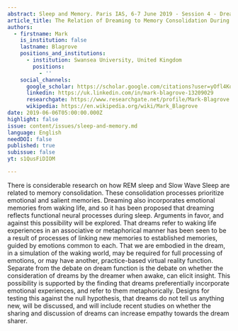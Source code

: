 ```yaml
---
abstract: Sleep and Memory. Paris IAS, 6-7 June 2019 - Session 4 - Dreaming (Part I)
article_title: The Relation of Dreaming to Memory Consolidation During Sleep
authors:
  - firstname: Mark
    is_institution: false
    lastname: Blagrove
    positions_and_institutions:
      - institution: Swansea University, United Kingdom
        positions:
          - ''
    social_channels:
      google_scholar: https://scholar.google.com/citations?user=yOfl4KoAAAAJ&hl=fr
      linkedin: https://uk.linkedin.com/in/mark-blagrove-13209029
      researchgate: https://www.researchgate.net/profile/Mark-Blagrove
      wikipedia: https://en.wikipedia.org/wiki/Mark_Blagrove
date: 2019-06-06T05:00:00.000Z
highlight: false
issue: content/issues/sleep-and-memory.md
language: English
needDOI: false
published: true
subissue: false
yt: s1QusFiDIOM

---
```


There is considerable research on how REM sleep and Slow Wave Sleep are related to memory consolidation. These consolidation processes prioritize emotional and salient memories. Dreaming also incorporates emotional  
memories from waking life, and so it has been proposed that dreaming reflects functional neural processes during sleep. Arguments in favor, and against this possibility will be explored. That dreams refer to waking life experiences in an associative or metaphorical manner has been seen to be a result of processes of linking new memories to established memories, guided by emotions common to each. That we are embodied in the dream, in a simulation of the waking world, may be required for full processing of emotions, or may have another, practice-based virtual reality function. Separate from the debate on dream function is the debate on whether the consideration of dreams by the dreamer when awake, can elicit insight. This possibility is supported by the finding that dreams preferentially incorporate emotional experiences, and refer to them metaphorically. Designs for testing this against the null hypothesis, that dreams do not tell us anything new, will be discussed, and will include recent studies on whether the sharing and discussion of dreams can increase empathy towards the dream sharer.

<Youtube yt="s1QusFiDIOM" caption="The Relation of Dreaming to Memory Consolidation During Sleep"></Youtube>